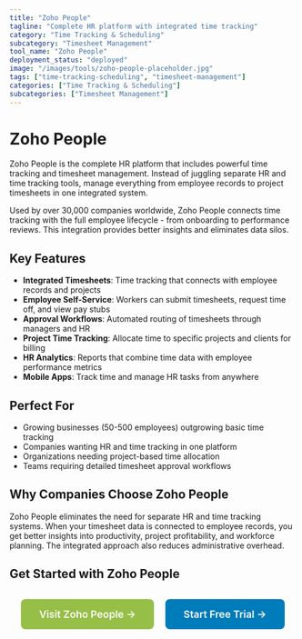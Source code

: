 ```yaml
---
title: "Zoho People"
tagline: "Complete HR platform with integrated time tracking"
category: "Time Tracking & Scheduling"
subcategory: "Timesheet Management"
tool_name: "Zoho People"
deployment_status: "deployed"
image: "/images/tools/zoho-people-placeholder.jpg"
tags: ["time-tracking-scheduling", "timesheet-management"]
categories: ["Time Tracking & Scheduling"]
subcategories: ["Timesheet Management"]
---
```


# Zoho People

Zoho People is the complete HR platform that includes powerful time tracking and timesheet management. Instead of juggling separate HR and time tracking tools, manage everything from employee records to project timesheets in one integrated system.

Used by over 30,000 companies worldwide, Zoho People connects time tracking with the full employee lifecycle - from onboarding to performance reviews. This integration provides better insights and eliminates data silos.

## Key Features
- **Integrated Timesheets**: Time tracking that connects with employee records and projects
- **Employee Self-Service**: Workers can submit timesheets, request time off, and view pay stubs
- **Approval Workflows**: Automated routing of timesheets through managers and HR
- **Project Time Tracking**: Allocate time to specific projects and clients for billing
- **HR Analytics**: Reports that combine time data with employee performance metrics
- **Mobile Apps**: Track time and manage HR tasks from anywhere

## Perfect For
- Growing businesses (50-500 employees) outgrowing basic time tracking
- Companies wanting HR and time tracking in one platform
- Organizations needing project-based time allocation
- Teams requiring detailed timesheet approval workflows

## Why Companies Choose Zoho People
Zoho People eliminates the need for separate HR and time tracking systems. When your timesheet data is connected to employee records, you get better insights into productivity, project profitability, and workforce planning. The integrated approach also reduces administrative overhead.


## Get Started with Zoho People

<div style="text-align: center; margin: 2rem 0;">
  <a href="https://www.zoho.com/people" target="_blank" rel="noopener noreferrer" style="display: inline-block; background: #96BF47; color: white; padding: 1rem 2rem; text-decoration: none; border-radius: 8px; font-weight: 600; font-size: 1.1rem; margin-right: 1rem;">Visit Zoho People →</a>
  <a href="https://www.zoho.com/people/signup.html" target="_blank" rel="noopener noreferrer" style="display: inline-block; background: #007cba; color: white; padding: 1rem 2rem; text-decoration: none; border-radius: 8px; font-weight: 600; font-size: 1.1rem;">Start Free Trial →</a>
</div>